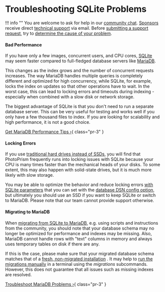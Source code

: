 # Troubleshooting SQLite Problems

!!! info ""
    You are welcome to ask for help in our [community chat](https://link.photoprism.app/chat).
    [Sponsors](https://photoprism.app/membership) receive direct [technical support](https://photoprism.app/contact) via email.
    Before [submitting a support request](../../user-guide/index.md#getting-support), try to [determine the cause of your problem](index.md).

#### Bad Performance ####

If you have only a few images, concurrent users, and CPU cores, [SQLite](https://www.sqlite.org/) may seem faster compared to full-fledged database servers like [MariaDB](https://mariadb.com/).

This changes as the index grows and the number of concurrent requests increases. The way MariaDB handles multiple queries is completely different and optimized for high concurrency, while SQLite, for example, locks the index on updates so that other operations have to wait. In the worst case, this can lead to locking errors and timeouts during indexing - especially when combined with a slow disk or network storage.

The biggest advantage of SQLite is that you don't need to run a separate database server. This can be very useful for testing and works well if you only have a few thousand files to index. If you are looking for scalability and high performance, it is not a good choice.

[Get MariaDB Performance Tips ›](performance.md#mariadb){ class="pr-3" }

#### Locking Errors ####

If you use [traditional hard drives instead of SSDs](performance.md#storage), you will find that PhotoPrism frequently runs into locking issues with SQLite because your CPU is many times faster than the mechanical heads of your disks. To some extent, this may also happen with solid-state drives, but it is much more likely with slow storage.

You may be able to optimize the behavior and reduce locking errors [with SQLite parameters](https://github.com/photoprism/photoprism/issues/2707) that you can set with the [database DSN config option](../config-options.md#database-connection), but ultimately you should use an SSD if you want to keep SQLite or switch to MariaDB. Please note that our team cannot provide support otherwise.

#### Migrating to MariaDB ####

When [migrating from SQLite to MariaDB](../advanced/migrations/sqlite-to-mariadb.md), e.g. using scripts and instructions from the community, you should note that your database schema may no longer be optimized for performance and indexes may be missing. Also, MariaDB cannot handle rows with "text" columns in memory and always uses temporary tables on disk if there are any.

If this is the case, please make sure that your migrated database schema matches that of a [fresh, non-migrated installation](../../developer-guide/database/index.md) . It may help to [run the migrations manually](../advanced/migrations/index.md) in a terminal using the *migrations* subcommands. However, this does not guarantee that all issues such as missing indexes are resolved.

[Troubleshoot MariaDB Problems ›](mariadb.md){ class="pr-3" }
